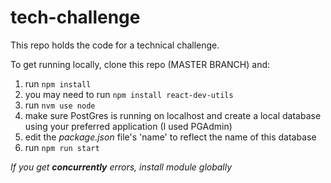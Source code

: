 # tech-challenge

This repo holds the code for a technical challenge. 

To get running locally, clone this repo (MASTER BRANCH) and: 
1. run ```npm install```
2. you may need to run ```npm install react-dev-utils```
2. run ```nvm use node```
3. make sure PostGres is running on localhost and create a local database using your preferred application (I used PGAdmin) 
4. edit the *package.json* file's 'name' to reflect the name of this database
5. run ```npm run start```

*If you get **concurrently** errors, install module globally*